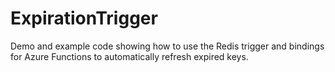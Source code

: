 # ExpirationTrigger
Demo and example code showing how to use the Redis trigger and bindings for Azure Functions to automatically refresh expired keys.
